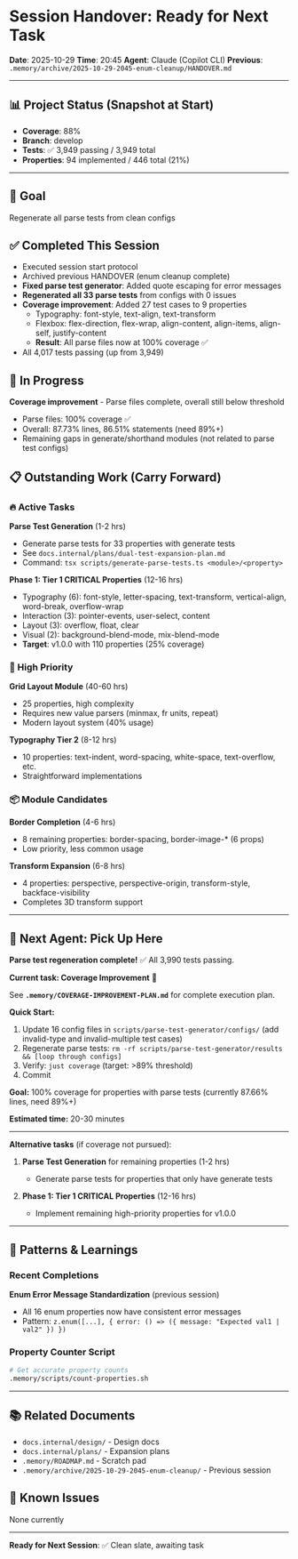 # Session Handover: Ready for Next Task

**Date**: 2025-10-29
**Time**: 20:45
**Agent**: Claude (Copilot CLI)
**Previous**: `.memory/archive/2025-10-29-2045-enum-cleanup/HANDOVER.md`

---

## 📊 Project Status (Snapshot at Start)
- **Coverage**: 88%
- **Branch**: develop
- **Tests**: ✅ 3,949 passing / 3,949 total
- **Properties**: 94 implemented / 446 total (21%)

---

## 🎯 Goal
Regenerate all parse tests from clean configs

## ✅ Completed This Session
- Executed session start protocol
- Archived previous HANDOVER (enum cleanup complete)
- **Fixed parse test generator**: Added quote escaping for error messages
- **Regenerated all 33 parse tests** from configs with 0 issues
- **Coverage improvement**: Added 27 test cases to 9 properties
  - Typography: font-style, text-align, text-transform
  - Flexbox: flex-direction, flex-wrap, align-content, align-items, align-self, justify-content
  - **Result**: All parse files now at 100% coverage ✅
- All 4,017 tests passing (up from 3,949)

## 🚧 In Progress
**Coverage improvement** - Parse files complete, overall still below threshold
- Parse files: 100% coverage ✅
- Overall: 87.73% lines, 86.51% statements (need 89%+)
- Remaining gaps in generate/shorthand modules (not related to parse test configs)

## 📋 Outstanding Work (Carry Forward)

### 🔥 Active Tasks

**Parse Test Generation** (1-2 hrs)
- Generate parse tests for 33 properties with generate tests
- See `docs.internal/plans/dual-test-expansion-plan.md`
- Command: `tsx scripts/generate-parse-tests.ts <module>/<property>`

**Phase 1: Tier 1 CRITICAL Properties** (12-16 hrs)
- Typography (6): font-style, letter-spacing, text-transform, vertical-align, word-break, overflow-wrap
- Interaction (3): pointer-events, user-select, content
- Layout (3): overflow, float, clear
- Visual (2): background-blend-mode, mix-blend-mode
- **Target**: v1.0.0 with 110 properties (25% coverage)

### 🎯 High Priority

**Grid Layout Module** (40-60 hrs)
- 25 properties, high complexity
- Requires new value parsers (minmax, fr units, repeat)
- Modern layout system (40% usage)

**Typography Tier 2** (8-12 hrs)
- 10 properties: text-indent, word-spacing, white-space, text-overflow, etc.
- Straightforward implementations

### 📦 Module Candidates

**Border Completion** (4-6 hrs)
- 8 remaining properties: border-spacing, border-image-* (6 props)
- Low priority, less common usage

**Transform Expansion** (6-8 hrs)
- 4 properties: perspective, perspective-origin, transform-style, backface-visibility
- Completes 3D transform support

---

## 🎯 Next Agent: Pick Up Here

**Parse test regeneration complete!** ✅ All 3,990 tests passing.

**Current task: Coverage Improvement** 🎯

See **`.memory/COVERAGE-IMPROVEMENT-PLAN.md`** for complete execution plan.

**Quick Start:**
1. Update 16 config files in `scripts/parse-test-generator/configs/` (add invalid-type and invalid-multiple test cases)
2. Regenerate parse tests: `rm -rf scripts/parse-test-generator/results && [loop through configs]`
3. Verify: `just coverage` (target: >89% threshold)
4. Commit

**Goal:** 100% coverage for properties with parse tests (currently 87.66% lines, need 89%+)

**Estimated time:** 20-30 minutes

---

**Alternative tasks** (if coverage not pursued):

1. **Parse Test Generation** for remaining properties (1-2 hrs)
   - Generate parse tests for properties that only have generate tests
   
2. **Phase 1: Tier 1 CRITICAL Properties** (12-16 hrs)
   - Implement remaining high-priority properties for v1.0.0

---

## 🔧 Patterns & Learnings

### Recent Completions

**Enum Error Message Standardization** (previous session)
- All 16 enum properties now have consistent error messages
- Pattern: `z.enum([...], { error: () => ({ message: "Expected val1 | val2" }) })`

### Property Counter Script

```bash
# Get accurate property counts
.memory/scripts/count-properties.sh
```

---

## 📚 Related Documents
- `docs.internal/design/` - Design docs
- `docs.internal/plans/` - Expansion plans
- `.memory/ROADMAP.md` - Scratch pad
- `.memory/archive/2025-10-29-2045-enum-cleanup/` - Previous session

## 🐛 Known Issues
None currently

---

**Ready for Next Session**: ✅ Clean slate, awaiting task
